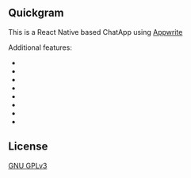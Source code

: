 ## Quickgram

This is a React Native based ChatApp using [Appwrite](https://appwrite.io/)

Additional features:

-
-
-
-
-
-
-
-

## License

[GNU GPLv3](LICENSE)
